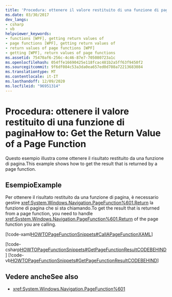 ```yaml
---
title: 'Procedura: ottenere il valore restituito di una funzione di pagina'
ms.date: 03/30/2017
dev_langs:
- csharp
- vb
helpviewer_keywords:
- functions [WPF], getting return values of
- page functions [WPF], getting return values of
- return values of page functions [WPF]
- getting [WPF], return values of page functions
ms.assetid: 75470af6-256c-4c46-87e7-705080723a1c
ms.openlocfilehash: 054ffe16690425e118fcac481b2a5ff63f9450f2
ms.sourcegitcommit: 9f6df084c53a3da0ea657ed0d708a72213683084
ms.translationtype: MT
ms.contentlocale: it-IT
ms.lasthandoff: 12/09/2020
ms.locfileid: "96951314"
---
```

# <a name="how-to-get-the-return-value-of-a-page-function"></a><span data-ttu-id="cfdb6-102">Procedura: ottenere il valore restituito di una funzione di pagina</span><span class="sxs-lookup"><span data-stu-id="cfdb6-102">How to: Get the Return Value of a Page Function</span></span>
<span data-ttu-id="cfdb6-103">Questo esempio illustra come ottenere il risultato restituito da una funzione di pagina.</span><span class="sxs-lookup"><span data-stu-id="cfdb6-103">This example shows how to get the result that is returned by a page function.</span></span>  
  
## <a name="example"></a><span data-ttu-id="cfdb6-104">Esempio</span><span class="sxs-lookup"><span data-stu-id="cfdb6-104">Example</span></span>  
 <span data-ttu-id="cfdb6-105">Per ottenere il risultato restituito da una funzione di pagina, è necessario gestire <xref:System.Windows.Navigation.PageFunction%601.Return> la funzione di pagina che si sta chiamando.</span><span class="sxs-lookup"><span data-stu-id="cfdb6-105">To get the result that is returned from a page function, you need to handle <xref:System.Windows.Navigation.PageFunction%601.Return> of the page function you are calling.</span></span>  
  
 [!code-xaml[HOWTOPageFunctionSnippets#CallAPageFunctionXAML](~/samples/snippets/csharp/VS_Snippets_Wpf/HOWTOPageFunctionSnippets/CSharp/CallingPage.xaml#callapagefunctionxaml)]  
  
 [!code-csharp[HOWTOPageFunctionSnippets#GetPageFunctionResultCODEBEHIND](~/samples/snippets/csharp/VS_Snippets_Wpf/HOWTOPageFunctionSnippets/CSharp/CallingPage.xaml.cs#getpagefunctionresultcodebehind)]
 [!code-vb[HOWTOPageFunctionSnippets#GetPageFunctionResultCODEBEHIND](~/samples/snippets/visualbasic/VS_Snippets_Wpf/HOWTOPageFunctionSnippets/VisualBasic/CallingPage.xaml.vb#getpagefunctionresultcodebehind)]  
  
## <a name="see-also"></a><span data-ttu-id="cfdb6-106">Vedere anche</span><span class="sxs-lookup"><span data-stu-id="cfdb6-106">See also</span></span>

- <xref:System.Windows.Navigation.PageFunction%601>
